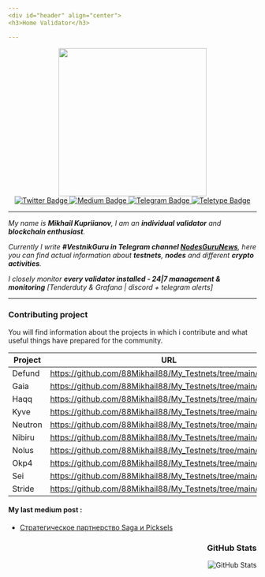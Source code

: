 ```yaml
---
<div id="header" align="center">
<h3>Home Validator</h3>

---
```


<div id="header" align="center">
  <img src="https://media0.giphy.com/media/6FT3QE3AJMfwJDZBNr/giphy.gif?cid=ecf05e47svouk7n1hdv06dvyhz5l51d79w7vi16af5yow8vv&rid=giphy.gif&ct=s" width="300"/>
<div id="badges">
  <a href="https://twitter.com/MikhailKupriya2">
    <img src="https://img.shields.io/badge/Twitter-blue?logo=Twitter&logoColor=white" alt="Twitter Badge"/>
  </a>
  <a href="https://medium.com/@MikhailKupriya2">
    <img src="https://img.shields.io/badge/Medium-black?logo=Medium&logoColor=white" alt="Medium Badge"/>
  </a>
  <a href="https://t.me/kupriianov88">
    <img src="https://img.shields.io/badge/Telegram-blue?logo=Telegram&logoColor=white" alt="Telegram Badge"/>
  </a>
  <a href="https://teletype.in/@kupriianov88">
    <img src="https://img.shields.io/badge/Teletype-black?logo=Teletype&logoColor=white" alt="Teletype Badge"/>
  </a>
  </div>

  ---

  <div id="header" align="left">

*My name is **Mikhail Kupriianov**, I am an **individual validator** and **blockchain enthusiast**.*

*Currently I write **#VestnikGuru in Telegram channel [NodesGuruNews](https://t.me/NodesGuruNews)**, here you can find actual information about **testnets**, **nodes** and different **crypto activities**.*

*I closely monitor **every validator installed - 24|7 management & monitoring** [Tenderduty & Grafana | discord + telegram alerts]*

  ---

    
### Contributing project

You will find information about the projects in which i contribute and what useful things have prepared for the community.

| Project | URL                                                                       |
|---------|---------------------------------------------------------------------------|
| Defund  | https://github.com/88Mikhail88/My_Testnets/tree/main/Defund               |
| Gaia    | https://github.com/88Mikhail88/My_Testnets/tree/main/Gaia                 |
| Haqq    | https://github.com/88Mikhail88/My_Testnets/tree/main/Haqq                 |
| Kyve    | https://github.com/88Mikhail88/My_Testnets/tree/main/KYVE                 |
| Neutron | https://github.com/88Mikhail88/My_Testnets/tree/main/Neutron              |
| Nibiru  | https://github.com/88Mikhail88/My_Testnets/tree/main/Nibiru               |
| Nolus   | https://github.com/88Mikhail88/My_Testnets/tree/main/Nolus                |
| Okp4    | https://github.com/88Mikhail88/My_Testnets/tree/main/Okp4                 |
| Sei     | https://github.com/88Mikhail88/My_Testnets/tree/main/Sei                  |
| Stride  | https://github.com/88Mikhail88/My_Testnets/tree/main/Stride               |

<div id="header" align="left">

#### My last medium post :
<!-- BLOG-POST-LIST:START -->
- [Стратегическое партнерство Saga и Picksels](https://medium.com/@MikhailKupriya2/p-e9ab2ee7488b?source=rss-10e84f172f22------2)
<!-- BLOG-POST-LIST:END -->

  <div id="header" align="right"><h3>GitHub Stats</h3>
<p><img src="https://github-readme-stats.vercel.app/api?username=88Mikhail88&amp;show_icons=true" alt="GitHub Stats"></p>
<img src="https://komarev.com/ghpvc/?username=88Mikhail88&style=flat-square&color=blue" alt=""/>

  
